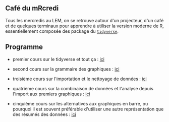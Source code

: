 ## Café du mRcredi

Tous les mercredis au LEM, on se retrouve autour d'un projecteur, d'un café et
de quelques terminaux pour apprendre à utiliser la version moderne de R,
essentiellement composée des package du [`tidyverse`](http://tidyverse.org/).

## Programme

- premier cours sur le tidyverse et tout ça :
[ici](/cafe-du-mRcredi/01-session-chauffe.html)

- second cours sur la grammaire des graphiques :
[ici](/cafe-du-mRcredi/02-premiers-graphiques.html)

- troisième cours sur l'importation et le nettoyage de données :
[ici](/cafe-du-mRcredi/03-data-import-and-clean.html)

- quatrième cours sur la combinaison de données et l'analyse depuis l'import aux
premiers graphiques : [ici](/cafe-du-mRcredi/04-recapitulatif.html)

- cinquième cours sur les alternatives aux graphiques en barre, ou pourquoi il
  est souvent préférable d'utiliser une autre représentation que des résumés des
  données : [ici](/cafe-du-mRcredi/05-fin-des-barplots.html)
